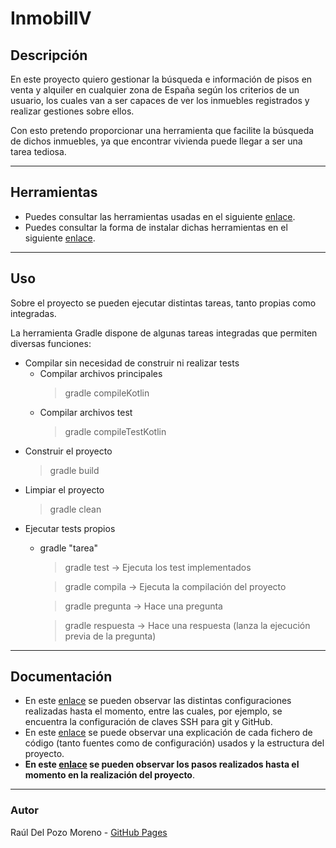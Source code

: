 # InmobilIV

## Descripción

En este proyecto quiero gestionar la búsqueda e información de pisos en venta y alquiler en cualquier zona de España según los criterios de un usuario, los cuales van a ser capaces de ver los inmuebles registrados y realizar gestiones sobre ellos.

Con esto pretendo proporcionar una herramienta que facilite la búsqueda de dichos inmuebles, ya que encontrar vivienda puede llegar a ser una tarea tediosa.

---
## Herramientas

- Puedes consultar las herramientas usadas en el siguiente [enlace](docs/tools.md).
- Puedes consultar la forma de instalar dichas herramientas en el siguiente [enlace](docs/instalacion.md).

---
## Uso

Sobre el proyecto se pueden ejecutar distintas tareas, tanto propias como integradas.

La herramienta Gradle dispone de algunas tareas integradas que permiten diversas funciones:

- Compilar sin necesidad de construir ni realizar tests
  - Compilar archivos principales
    > gradle compileKotlin
  - Compilar archivos test
    > gradle compileTestKotlin
- Construir el proyecto
  > gradle build
- Limpiar el proyecto
  > gradle clean
- Ejecutar tests propios
  - gradle "tarea"
    > gradle test -> Ejecuta los test implementados

    > gradle compila -> Ejecuta la compilación del proyecto

    > gradle pregunta -> Hace una pregunta

    > gradle respuesta -> Hace una respuesta (lanza la ejecución previa de la pregunta)

---
## Documentación

- En este [enlace](docs/config.md) se pueden observar las distintas configuraciones realizadas hasta el momento, entre las cuales, por ejemplo, se encuentra la configuración de claves SSH para git y GitHub.
- En este [enlace](docs/codigo.md) se puede observar una explicación de cada fichero de código (tanto fuentes como de configuración) usados y la estructura del proyecto.
- **En este [enlace](docs/rubricas.md) se pueden observar los pasos realizados hasta el momento en la realización del proyecto**. 

---
### Autor

Raúl Del Pozo Moreno - [GitHub Pages](https://rauldpm.github.io/InmobilIV/)